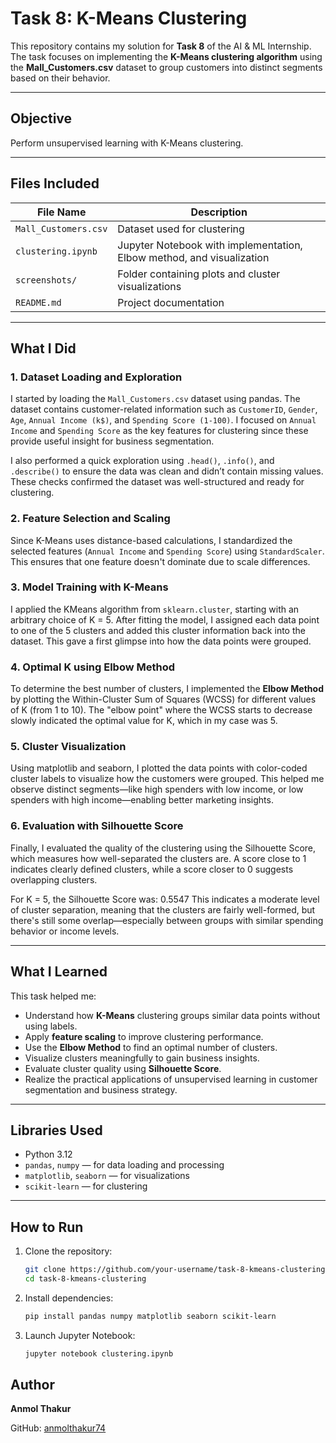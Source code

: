 # Task 8: K-Means Clustering

This repository contains my solution for **Task 8** of the AI & ML Internship. The task focuses on implementing the **K-Means clustering algorithm** using the **Mall_Customers.csv** dataset to group customers into distinct segments based on their behavior.

---

## Objective

Perform unsupervised learning with K-Means clustering.

---

## Files Included

| File Name             | Description                                                           |
|----------------------|-----------------------------------------------------------------------|
| `Mall_Customers.csv` | Dataset used for clustering                                           |
| `clustering.ipynb`   | Jupyter Notebook with implementation, Elbow method, and visualization |
| `screenshots/`       | Folder containing plots and cluster visualizations                    |
| `README.md`          | Project documentation                                                 |

---

## What I Did

### 1. Dataset Loading and Exploration

I started by loading the `Mall_Customers.csv` dataset using pandas. The dataset contains customer-related information such as `CustomerID`, `Gender`, `Age`, `Annual Income (k$)`, and `Spending Score (1-100)`. I focused on `Annual Income` and `Spending Score` as the key features for clustering since these provide useful insight for business segmentation.

I also performed a quick exploration using `.head()`, `.info()`, and `.describe()` to ensure the data was clean and didn’t contain missing values. These checks confirmed the dataset was well-structured and ready for clustering.

### 2. Feature Selection and Scaling

Since K-Means uses distance-based calculations, I standardized the selected features (`Annual Income` and `Spending Score`) using `StandardScaler`. This ensures that one feature doesn't dominate due to scale differences.

### 3. Model Training with K-Means

I applied the KMeans algorithm from `sklearn.cluster`, starting with an arbitrary choice of K = 5. After fitting the model, I assigned each data point to one of the 5 clusters and added this cluster information back into the dataset. This gave a first glimpse into how the data points were grouped.

### 4. Optimal K using Elbow Method

To determine the best number of clusters, I implemented the **Elbow Method** by plotting the Within-Cluster Sum of Squares (WCSS) for different values of K (from 1 to 10). The "elbow point" where the WCSS starts to decrease slowly indicated the optimal value for K, which in my case was 5.

### 5. Cluster Visualization

Using matplotlib and seaborn, I plotted the data points with color-coded cluster labels to visualize how the customers were grouped. This helped me observe distinct segments—like high spenders with low income, or low spenders with high income—enabling better marketing insights.

### 6. Evaluation with Silhouette Score

Finally, I evaluated the quality of the clustering using the Silhouette Score, which measures how well-separated the clusters are. A score close to 1 indicates clearly defined clusters, while a score closer to 0 suggests overlapping clusters.

For K = 5, the Silhouette Score was: 0.5547
This indicates a moderate level of cluster separation, meaning that the clusters are fairly well-formed, but there's still some overlap—especially between groups with similar spending behavior or income levels.

---

## What I Learned

This task helped me:

- Understand how **K-Means** clustering groups similar data points without using labels.
- Apply **feature scaling** to improve clustering performance.
- Use the **Elbow Method** to find an optimal number of clusters.
- Visualize clusters meaningfully to gain business insights.
- Evaluate cluster quality using **Silhouette Score**.
- Realize the practical applications of unsupervised learning in customer segmentation and business strategy.

---

## Libraries Used

- Python 3.12  
- `pandas`, `numpy` — for data loading and processing  
- `matplotlib`, `seaborn` — for visualizations  
- `scikit-learn` — for clustering

---

## How to Run

1. Clone the repository:
   ```bash
   git clone https://github.com/your-username/task-8-kmeans-clustering.git
   cd task-8-kmeans-clustering

2. Install dependencies:
   ```bash
   pip install pandas numpy matplotlib seaborn scikit-learn

4. Launch Jupyter Notebook:
   ```bash
   jupyter notebook clustering.ipynb

## Author

**Anmol Thakur**

GitHub: [anmolthakur74](https://github.com/anmolthakur74/)
